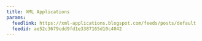```yaml
---
title: XML Applications
params:
  feedlink: https://xml-applications.blogspot.com/feeds/posts/default
  feedid: ae52c3679cdd9fd1e3387165d10c4042
---
```

